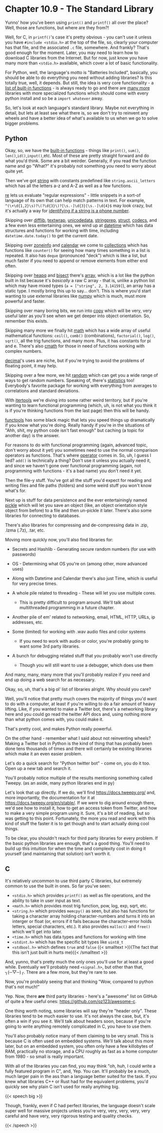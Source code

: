# Chapter 10.9 - The Standard Library

<script>
    document.getElementById("codeMenu").open = true;
</script>

Yunno' how you've been using `print()` and `printf()` all over the place? Well, those are functions, but where are they from?! 

Well, for C, in `printf()`'s case it's pretty obvious - you can't use it unless you have `#include <stdio.h>` at the top of the file, so, clearly your computer has that file, and the associated `.c` file, somewhere. And frankly? That's good enough for the moment. Later, you may need to learn how to download C libraries from the Internet. But for now, just know you have many more than `<stdio.h>` available, which cover a lot of basic functionality.

For Python, well, the language's motto is "Batteries Included", basically, you should be able to do everything you need without adding libraries? Is this totally true, well, it depends. But still, the idea is very core functionality - a [list of built-in functions](https://docs.python.org/3/library/functions.html) - is always ready to go and there are [many more](https://docs.python.org/3.10/library/index.html) libraries with more specialized functions which should come with every python install and so be a `import whatever` away.

So, let's look at each language's standard library. Maybe not everything in detail, but lets at least see what there is, so we don't try to reinvent any wheels and have a better idea of what's available to us when we go to solve bigger problems.

## Python

Okay, so, we have the [built-in functions](https://docs.python.org/3.10/library/index.html) - things like `print()`, `sum()`, `len()`,`id()`,`input()`,etc. Most of these are pretty straight forward and do what you'd think. Some are a bit weirder. Generally, if you read the function name and go "What?" it's probably not something you need to worry about quite yet.

Then we've got [string](https://docs.python.org/3.10/library/string.html) with constants predefined like `string.ascii_letters` which has all the letters a-z and A-Z as well as a few functions.

[re](https://docs.python.org/3.10/library/re.html) lets us evaluate "regular expressions" - little snippets in a sort-of language of its own that can help match patterns in text. For example, `^(\+\d{1,2}\s)?\(?\d{3}\)?[\s.-]\d{3}[\s.-]\d{4}$` may look crazy, but it's actually a way for [identifying if a string is a phone number](https://stackoverflow.com/questions/16699007/regular-expression-to-match-standard-10-digit-phone-number).

Skipping over [difflib](https://docs.python.org/3.10/library/difflib.html), [textwrap](https://docs.python.org/3.10/library/textwrap.html), [unicodedata](https://docs.python.org/3.10/library/unicodedata.html), [stringprep](https://docs.python.org/3.10/library/stringprep.html), [struct](https://docs.python.org/3.10/library/struct.html), [codecs](https://docs.python.org/3.10/library/codecs.html), and a few even less entertaining ones, we wind up at [datetime](https://docs.python.org/3.10/library/datetime.html) which has data structures and functions for working with time, including `datetime.date.today()` to get the current date.

Skipping over [zoneinfo](https://docs.python.org/3.10/library/zoneinfo.html) and [calendar](https://docs.python.org/3.10/library/calendar.html) we come to [collections](https://docs.python.org/3.10/library/collections.html) which has functions like `counter()` for seeing how many times something in a list is repeated. It also has `deque` (pronounced "deck") which is like a list, but much faster if you need to append or remove elements from either end often.

Skipping over [heapq](https://docs.python.org/3.10/library/heapq.html) and [bisect](https://docs.python.org/3.10/library/bisect.html) there's [array](https://docs.python.org/3.10/library/array.html), which is a lot like the python built in list because it's *basically* a raw C array - that is, unlike a python list which may have mixed types (`a = ["string", 2, 3.14159]`), an array has a static type. I mostly bring this up to say... don't. This is where you'd start wanting to use external libraries like [numpy](https://numpy.org) which is much, must more powerful and faster.

Skipping over many boring bits, we run into [copy](https://docs.python.org/3.10/library/copy.html) which will be very, very useful later as you'll see when we get deeper into object orientation. So, remember this exists.

Skipping many more we finally hit [math](https://docs.python.org/3.10/library/math.html) which has a wide array of useful mathematical functions: `ceil()`, `comb()` (combinations), `factorial()`, `log()`, `sqrt()`, all the trig functions, and many more. Plus, it has constants for pi and e. There's also [cmath](https://docs.python.org/3.10/library/cmath.html) for those in need of functions working with complex numbers.

[decimal](https://docs.python.org/3.10/library/decimal.html)'s uses are niche, but if you're trying to avoid the problems of floating point, it may help.

Skipping over a few more, we hit [random](https://docs.python.org/3.10/library/random.html) which can get you a wide range of ways to get random numbers. Speaking of, there's [statistics](https://docs.python.org/3.10/library/statistics.html) too! Everybody's favorite package for working with everything from averages to correlations and standard deviations.

With [itertools](https://docs.python.org/3.10/library/itertools.html) we're diving into some rather weird territory, but if you're wanting to learn functional programming (which, uh, is not what you think it is if you're thinking functions from the last page) then this will be handy.

[functools](https://docs.python.org/3.10/library/functools.html) has some black magic that lets you speed things up dramatically if you know what you're doing. Really handy if you're in the situations of "Ahh, shit, my python code isn't fast enough" but caching (a topic for another day) is the answer.

For reasons to do with functional programming (again, advanced topic, don't worry about it yet) you sometimes need to use the normal comparison operators as functions. That's where [operator](https://docs.python.org/3.10/library/operator.html) comes in. So, uh, I guess I lied? `add()` is technically a thing? Don't use it unless you actually need it, and since we haven't gone over functional programming (again, not programming with functions - it's a bad name) you don't need it yet.

Then the file-y stuff. You've got all the stuff you'd expect for reading and writing files and file paths (folders) and some weird stuff you won't know what's for.

Next up is stuff for data persistence and the ever entertainingly named [pickle](https://docs.python.org/3.10/library/pickle.html) which will let you save an object (like, an object orientation style object from before) to a file and then un-pickle it later. There's also some libraries for connecting to databases.

There's also libraries for compressing and de-compressing data in .zip, .lzma (.7z), .tar, etc.

Moving more quickly now, you'll also find libraries for:

* Secrets and Hashlib - Generating secure random numbers (for use with passwords)
* OS - Determining what OS you're on (among other, more advanced uses)
* Along with Datetime and Calendar there's also just Time, which is useful for very precise times.
* A whole pile related to threading - These will let you use multiple cores.

  * This is pretty difficult to program around. We'll talk about multithreaded programming in a future chapter.
* Another pile of em' related to networking, email, HTML, HTTP, URLs, ip addresses, etc.
* Some (limited) for working with .wav audio files and color systems
  * If you need to work with audio or color, you're probably going to want some 3rd party libraries.

* A bunch for debugging related stuff that you probably won't use directly
  * Though you will still want to use a debugger, which does use them


And many, many, many more that you'll probably realize if you need and end up doing a web search for as necessary.

Okay, so, uh, that's a big ol' list of libraries alright. Why should you care?

Well, you'll notice that pretty much covers the majority of things you'd want to do with a computer, at least if you're willing to do a fair amount of heavy lifting. Like, if you wanted to make a Twitter bot, there's a networking library here and you could go read the twitter API docs and, using nothing more than what python comes with, you could make it. 

That's pretty cool, and makes Python really powerful.

On the other hand - remember what I said about not reinventing wheels? Making a Twitter bot in Python is the kind of thing that has probably been done tens thousands of times and there will certainly be existing libraries which make it an even easier problem.

Let's do a quick search for "Python twitter bot" - come on, you do it too. Open up a new tab and search it.

You'll probably notice multiple of the results mentioning something called Tweepy. (as an aside, many python libraries end in py)

Let's look that up directly. If we do, we'll find https://docs.tweepy.org/ and, more importantly, the documentation for it at https://docs.tweepy.org/en/stable/. If we were to dig around enough there, we'd see how to install it, how to get an access token from Twitter, and how to make a very simple program using it. Sure, it's a bit of reading, but so was getting to this point. Fortunately, the more you read and work with this kind of stuff the faster it is to get though and to start actually doing cool things.

To be clear, you shouldn't reach for third party libraries for every problem. If the basic python libraries are enough, that's a good thing. You'll need to build up this intuition for when the time and complexity cost in doing it yourself (and maintaining that solution) isn't worth it.

## C

It's relatively uncommon to use third party C libraries, but extremely common to use the built in ones. So far you've seen:

* `<stdio.h>` which provides `printf()` as well as file operations, and the ability to take in user input as text.
* `<math.h>` which provides most trig function, pow, log, exp, sqrt, etc.
* `<string.h>` which provides `memcpy()` as seen, but also has functions for taking a character array holding character-numbers and turns it into an interger or float (or, errors if it fails because the character-error holds letters, special characters, etc.). It also provides `malloc()` and `free()` which we'll get into later.
* `<time.h>` which has data types and functions for working with time
* `<stdint.h>` which has the specific bit types like `uint8_t`
* `<stdbool.h>` which defines `true` and `false`	{{< smalltext >}}(The fact that this isn't just built in hurts me){{< /smalltext >}}

And, yunno, that's pretty much the only ones you'll use for at least a good while. Eventually we'll probably need `<signal.h>`, but other than that, ╮(─▽─)╭. There are a few more, but they're rare to see.

Now, you're probably seeing that and thinking "Wow, compared to python that's not much!"

Yep. Now, there **are** third party libraries - here's a "awesome" list on GitHub of quite a few useful ones: https://github.com/oz123/awesome-c.

One thing worth noting, some libraries will say they're "header only". These libraries tend to be much easier to use. It's not always the case, but, it's often a win if you see it. We'll talk about headers soon, because if you're going to write anything remotely complicated in C, you have to use them.

You'll also probably notice many of them claiming to be very small. This is because C is often used on embedded systems. We'll talk about this more later, but on an embedded system, you often only have a few killobytes of RAM, practically no storage, and a CPU roughly as fast as a home computer from 1980 - so small is really important.

With all of the libraries you can find, you may think "oh, huh, I could write a fully featured program in C", and, Yep. You can. It'll probably be a much, much larger pain in the ass than a language better suited for the task. If you knew what libraries C++ or Rust had for the equivalent problems, you'd quickly see why plain C isn't used for really anything big.

{{< speech big >}}

Though, frankly, even if C had perfect libraries, the language doesn't scale super well for massive projects unless you're very, very, very, very, very careful and have very, very rigorous testing and quality checks.

{{< /speech >}} 
